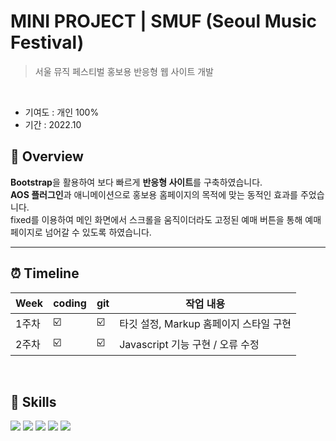 # MINI PROJECT | SMUF (Seoul Music Festival)
> 서울 뮤직 페스티벌 홍보용 반응형 웹 사이트 개발
<br>

* 기여도 : 개인 100% <br> 
* 기간 : 2022.10

## 📍 Overview

**Bootstrap**을 활용하여 보다 빠르게 **반응형 사이트**를 구축하였습니다. <br>
**AOS 플러그인**과 애니메이션으로 홍보용 홈페이지의 목적에 맞는 동적인 효과를 주었습니다. <br>
fixed를 이용하여 메인 화면에서 스크롤을 움직이더라도 고정된 예매 버튼을 통해 예매 페이지로 넘어갈 수 있도록 하였습니다.

***

## ⏰ Timeline 
| Week | coding | git | 작업 내용 |
| ------ | -- | -- |----------- |
| 1주차 | ☑️ | ☑️ | 타깃 설정, Markup 홈페이지 스타일 구현  |
| 2주차 | ☑️ | ☑️ | Javascript 기능 구현 / 오류 수정 |

<br>

## 🚀 Skills 
<img src="https://img.shields.io/badge/html5-E34F26?style=for-the-badge&logo=html5&logoColor=white"> <img src="https://img.shields.io/badge/sass-CC6699?style=for-the-badge&logo=sass&logoColor=white"> <img src="https://img.shields.io/badge/javascript-F7DF1E?style=for-the-badge&logo=javascript&logoColor=black"> <img src="https://img.shields.io/badge/jQuery-0769AD?style=for-the-badge&logo=jQuery&logoColor=white"> <img src="https://img.shields.io/badge/Bootstrap-7952B3?style=for-the-badge&logo=Bootstrap&logoColor=white"> 
